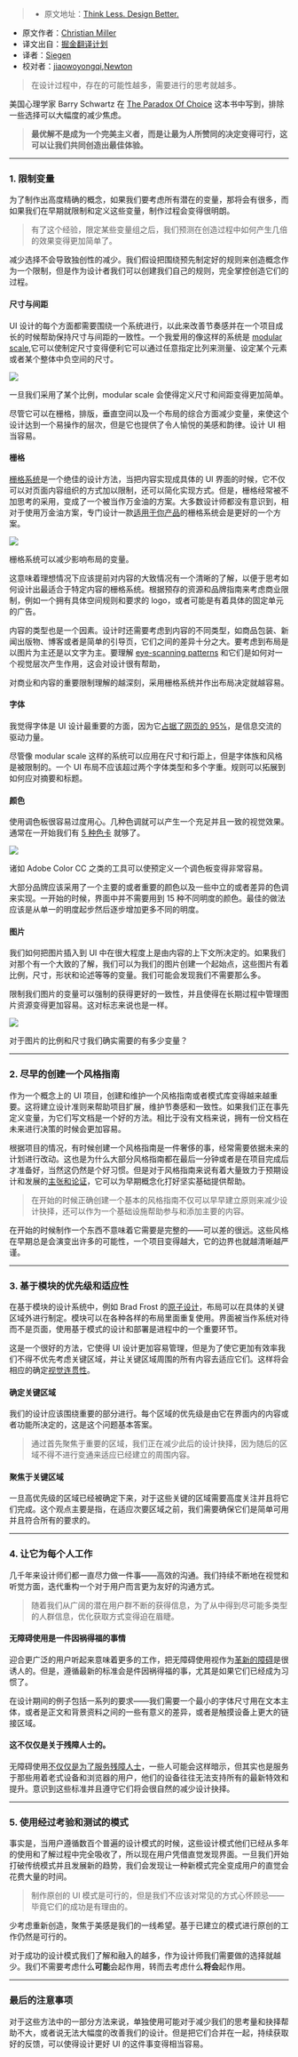 > * 原文地址：[Think Less. Design Better.](https://medium.com/@xtianmiller/think-less-design-better-f812c1617888)
* 原文作者：[Christian Miller](https://medium.com/@xtianmiller)
* 译文出自：[掘金翻译计划](https://github.com/xitu/gold-miner)
* 译者：[Siegen](https://github.com/siegeout)
* 校对者：[jiaowoyongqi](https://github.com/jiaowoyongqi),[Newton](https://github.com/Newt0n)


> 在设计过程中，存在的可能性越多，需要进行的思考就越多。



美国心理学家 Barry Schwartz 在 [The Paradox Of Choice](https://en.wikipedia.org/wiki/The_Paradox_of_Choice) 这本书中写到，排除一些选择可以大幅度的减少焦虑。
> **最优解不是成为一个完美主义者，而是让最为人所赞同的决定变得可行，这可以让我们共同创造出最佳体验。**


* * *



### 1\. 限制变量


为了制作出高度精确的概念，如果我们要考虑所有潜在的变量，那将会有很多，而如果我们在早期就限制和定义这些变量，制作过程会变得很明朗。



> 有了这个经验，限定某些变量组之后，我们预测在创造过程中如何产生几倍的效果变得更加简单了。 

减少选择不会导致独创性的减少。我们假设把围绕预先制定好的规则来创造概念作为一个限制，但是作为设计者我们可以创建我们自己的规则，完全掌控创造它们的过程。


#### 尺寸与间距






UI 设计的每个方面都需要围绕一个系统进行，以此来改善节奏感并在一个项目成长的时候帮助保持尺寸与间距的一致性。一个我爱用的像这样的系统是   [modular scale](http://www.modularscale.com/),它可以使制定尺寸变得便利它可以通过任意指定比列来测量、设定某个元素或者某个整体中负空间的尺寸。




![](http://ac-Myg6wSTV.clouddn.com/606ead6ffa394a345f2f.jpeg)











一旦我们采用了某个比例，modular scale 会使得定义尺寸和间距变得更加简单。

尽管它可以在栅格，排版，垂直空间以及一个布局的综合方面减少变量，来使这个设计达到一个易操作的层次，但是它也提供了令人愉悦的美感和韵律。设计 UI 相当容易。



####  栅格



[栅格系统](https://en.wikipedia.org/wiki/Grid_%28graphic_design%29)是一个绝佳的设计方法，当把内容实现成具体的 UI 界面的时候，它不仅可以对页面内容组织的方式加以限制，还可以简化实现方式。但是，栅格经常被不加思考的采用，变成了一个被当作万金油的方案。大多数设计师都没有意识到，相对于使用万金油方案，专门设计一款[适用于你产品](http://www.iamtomnewton.com/blog/grid-guide/)的栅格系统会是更好的一个方案。


![](http://ac-Myg6wSTV.clouddn.com/013c2d0de9ed5e3a9947.jpeg)






栅格系统可以减少影响布局的变量。

这意味着理想情况下应该提前对内容的大致情况有一个清晰的了解，以便于思考如何设计出最适合于特定内容的栅格系统。根据预存的资源和品牌指南来考虑商业限制，例如一个拥有具体空间规则和要求的 logo，或者可能是有着具体的固定单元的广告。



内容的类型也是一个因素。设计时还需要考虑到内容的不同类型，如商品包装、新闻出版物、博客或者是简单的引导页，它们之间的差异十分之大。要考虑到布局是以图片为主还是以文字为主。要理解 [eye-scanning patterns](http://www.webdesignerdepot.com/2015/03/how-eye-scanning-impacts-visual-hierarchy-in-ux-design/)  和它们是如何对一个视觉层次产生作用，这会对设计很有帮助，



对商业和内容的重要限制理解的越深刻，采用栅格系统并作出布局决定就越容易。



#### 字体

我觉得字体是 UI 设计最重要的方面，因为它[占据了网页的 95%](https://ia.net/know-how/the-web-is-all-about-typography-period)，是信息交流的驱动力量。




尽管像 modular scale 这样的系统可以应用在尺寸和行距上，但是字体族和风格是被限制的。一个 UI 布局不应该超过两个字体类型和多个字重。规则可以拓展到如何应对摘要和标题。



#### 颜色




使用调色板很容易过度用心。几种色调就可以产生一个充足并且一致的视觉效果。通常在一开始我们有 [5  种色卡](http://www.colourlovers.com/palette/15/tech_light) 就够了。








![](http://ac-Myg6wSTV.clouddn.com/fc3b8fb6c99856d9deb4.jpeg)







诸如 Adobe Color CC 之类的工具可以使预定义一个调色板变得非常容易。





大部分品牌应该采用了一个主要的或者重要的颜色以及一些中立的或者差异的色调来实现。一开始的时候，界面中并不需要用到 15 种不同明度的颜色。最佳的做法应该是从单一的明度起步然后逐步增加更多不同的明度。

#### 图片



我们如何把图片插入到 UI 中在很大程度上是由内容的上下文所决定的。如果我们对那个有一个大致的了解，我们可以为我们的图片创建一个起始点，这些图片有着比例，尺寸，形状和论述等等的变量。我们可能会发现我们不需要那么多。




限制我们图片的变量可以强制的获得更好的一致性，并且使得在长期过程中管理图片资源变得更加容易。这对标志来说也是一样。



![](http://ac-Myg6wSTV.clouddn.com/d49c1d37d22011c9d42d.jpeg)







对于图片的比例和尺寸我们确实需要的有多少变量？












* * *









### 2\. 尽早的创建一个风格指南


作为一个概念上的 UI 项目，创建和维护一个风格指南或者模式库变得越来越重要。这将建立设计准则来帮助项目扩展，维护节奏感和一致性。如果我们正在事先定义变量，为它们写文档是一个好的方法。相比于没有文档来说，拥有一份文档在未来进行决策的时候会更加容易。


根据项目的情况，有时候创建一个风格指南是一件奢侈的事，经常需要依据未来的计划进行改动。这也是为什么大部分风格指南都在最后一分钟或者是在项目完成后才准备好，当然这仍然是个好习惯。但是对于风格指南来说有着大量致力于预期设计和发展的[主张和论证](https://www.smashingmagazine.com/2010/07/designing-style-guidelines-for-brands-and-websites/#why-create-a-style-guide)，它可以为早期概念化打好坚实基础提供帮助。




> 在开始的时候正确创建一个基本的风格指南不仅可以早早建立原则来减少设计抉择，还可以作为一个基础设施帮助参与和添加主要的内容。

在开始的时候制作一个东西不意味着它需要是完整的——可以差的很远。这些风格在早期总是会演变出许多的可能性，一个项目变得越大，它的边界也就越清晰越严谨。











* * *









### 3\. 基于模块的优先级和适应性



在基于模块的设计系统中，例如 Brad Frost 的[原子设计](http://atomicdesign.bradfrost.com/)，布局可以在具体的关键区域外进行制定。模块可以在各种各样的布局里面重复使用。界面被当作系统对待而不是页面，使用基于模式的设计和部署是进程中的一个重要环节。



这是一个很好的方法，它使得 UI 设计更加容易管理，但是为了使它更加有效率我们不得不优先考虑关键区域，并让关键区域周围的所有内容去适应它们。这样将会相应的确定[视觉连贯性](https://about.futurelearn.com/blog/visual-connections-in-modular-design-systems/)。



#### 确定关键区域



我们的设计应该围绕重要的部分进行。每个区域的优先级是由它在界面内的内容或者功能所决定的，这是这个问题基本答案。

> 通过首先聚焦于重要的区域，我们正在减少此后的设计抉择，因为随后的区域不得不进行变通来适应已经建立的周围内容。




#### 聚焦于关键区域


一旦高优先级的区域已经被确定下来，对于这些关键的区域需要高度关注并且将它们完成。这个观点主要是指，在适应次要区域之前，我们需要确保它们是简单可用并且符合所有的要求的。







* * *








### 4\. 让它为每个人工作



几千年来设计师们都一直尽力做一件事——高效的沟通。我们持续不断地在视觉和听觉方面，迭代重构一个对于用户而言更为友好的沟通方式。


>随着我们从广阔的潜在用户群不断的获得信息，为了从中得到尽可能多类型的人群信息，优化获取方式变得迫在眉睫。



#### 无障碍使用是一件因祸得福的事情



迎合更广泛的用户听起来意味着更多的工作，把无障碍使用视作为[革新的障碍](https://medium.com/salesforce-ux/7-things-every-designer-needs-to-know-about-accessibility-64f105f0881b#3a51)是很诱人的。但是，遵循最新的标准会是件因祸得福的事，尤其是如果它们已经成为习惯了。

在设计期间的例子包括一系列的要求——我们需要一个最小的字体尺寸用在文本主体，或者是正文和背景资料之间的一些有意义的差异，或者是触摸设备上更大的链接区域。



#### 这不仅仅是关于残障人士的。

无障碍使用[不仅仅是为了服务残障人士](http://alistapart.com/article/reframing-accessibility-for-the-web#section2)，一些人可能会这样暗示，但其实也是服务于那些用着老式设备和浏览器的用户，他们的设备往往无法支持所有的最新特效和提升。意识到这些标准并且遵守它们将会很自然的减少设计抉择。












* * *









### 5\. 使用经过考验和测试的模式



事实是，当用户遵循数百个普遍的设计模式的时候，这些设计模式他们已经从多年的使用和了解过程中完全吸收了，所以现在用户凭借直觉发现界面。一旦我们开始打破传统模式并且发展新的趋势，我们会发现让一种新模式完全变成用户的直觉会花费大量的时间。
> 制作原创的 UI 模式是可行的，但是我们不应该对常见的方式心怀顾忌——毕竟它们的成功是有理由的。



少考虑重新创造，聚焦于美感是我们的一线希望。基于已建立的模式进行原创的工作仍然是可行的。





对于成功的设计模式我们了解和融入的越多，作为设计师我们需要做的选择就越少。我们不需要考虑什么**可能**会起作用，转而去考虑什么**将会**起作用。






* * *








### 最后的注意事项



对于这些方法中的一部分方法来说，单独使用可能对于减少我们的思考量和抉择帮助不大，或者说无法大幅度的改善我们的设计。但是把它们合并在一起，持续获取好的反馈，可以使得设计更好 UI 的这件事变得相当容易。




